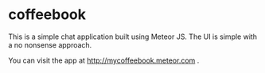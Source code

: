 coffeebook
==========

This is a simple chat application built using Meteor JS. The UI is simple with a no nonsense approach.

You can visit the app at http://mycoffeebook.meteor.com .
